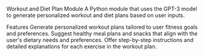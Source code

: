 Workout and Diet Plan Module
A Python module that uses the GPT-3 model to generate personalized workout and diet plans based on user inputs.

Features
Generate personalized workout plans tailored to user fitness goals and preferences.
Suggest healthy meal plans and snacks that align with the user's dietary needs and preferences.
Offer step-by-step instructions and detailed explanations for each exercise in the workout plan.

